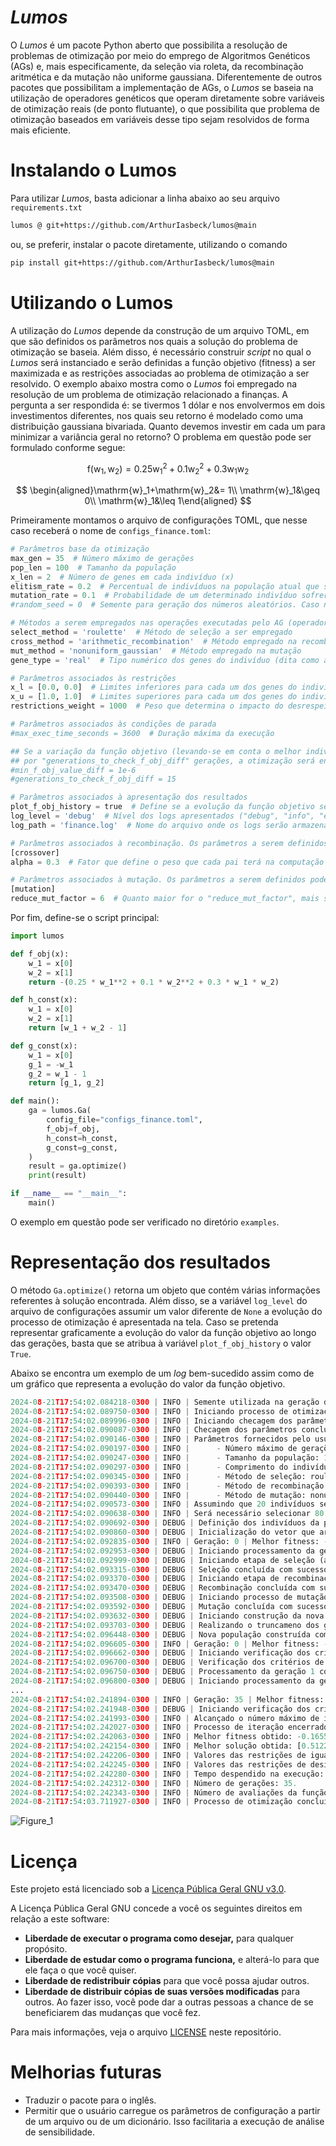 # _Lumos_

O *Lumos* é um pacote Python aberto que possibilita a resolução de problemas de otimização por meio do emprego de Algoritmos Genéticos (AGs) e, mais especificamente, da seleção via roleta, da recombinação aritmética e da mutação não uniforme gaussiana. Diferentemente de outros pacotes que possibilitam a implementação de AGs, o *Lumos* se baseia na utilização de operadores genéticos que operam diretamente sobre variáveis de otimização reais (de ponto flutuante), o que possibilita que problema de otimização baseados em variáveis desse tipo sejam resolvidos de forma mais eficiente. 

# Instalando o Lumos

Para utilizar *Lumos*, basta adicionar a linha abaixo ao seu arquivo `requirements.txt` 

```latex
lumos @ git+https://github.com/ArthurIasbeck/lumos@main
```

ou, se preferir, instalar o pacote diretamente, utilizando o comando 

```latex
pip install git+https://github.com/ArthurIasbeck/lumos@main
```

# Utilizando o Lumos

A utilização do *Lumos* depende da construção de um arquivo TOML, em que são definidos os parâmetros nos quais a solução do problema de otimização se baseia. Além disso, é necessário construir *script* no qual o *Lumos* será instanciado e serão definidas a função objetivo (fitness) a ser maximizada e as restrições associadas ao problema de otimização a ser resolvido. O exemplo abaixo mostra como o *Lumos* foi empregado na resolução de um problema de otimização relacionado a finanças. A pergunta a ser respondida é: se tivermos 1 dólar e nos envolvermos em dois investimentos diferentes, nos quais seu retorno é modelado como uma distribuição gaussiana bivariada. Quanto devemos investir em cada um para minimizar a variância geral no retorno? O problema em questão pode ser formulado conforme segue:

$$
\mathrm{f}(\mathrm{w}_1,\mathrm{w}_2)=0.25 \mathrm{w}_1^2+0.1\mathrm{w}_2^2+0.3\mathrm{w}_1\mathrm{w}_2
$$

$$
\begin{aligned}\mathrm{w}_1+\mathrm{w}_2&= 1\\ \mathrm{w}_1&\geq 0\\ \mathrm{w}_1&\leq 1\end{aligned}
$$

Primeiramente montamos o arquivo de configurações TOML, que nesse caso receberá o nome de `configs_finance.toml`:

```python
# Parâmetros base da otimização
max_gen = 35  # Número máximo de gerações
pop_len = 100  # Tamanho da população
x_len = 2  # Número de genes em cada indivíduo (x)
elitism_rate = 0.2  # Percentual de indivíduos na população atual que serão mantidos na população seguinte
mutation_rate = 0.1  # Probabilidade de um determinado indivíduo sofrer mutação
#random_seed = 0  # Semente para geração dos números aleatórios. Caso não seja definida, assumirá o valor de time.time()

# Métodos a serem empregados nas operações executadas pelo AG (operadores genéticos)
select_method = 'roulette'  # Método de seleção a ser empregado
cross_method = 'arithmetic_recombination'  # Método empregado na recombinação (crossover)
mut_method = 'nonuniform_gaussian'  # Método empregado na mutação
gene_type = 'real'  # Tipo numérico dos genes do indivíduo (dita como a primeira população será inicializada)

# Parâmetros associados às restrições
x_l = [0.0, 0.0]  # Limites inferiores para cada um dos genes do indivíduo
x_u = [1.0, 1.0]  # Limites superiores para cada um dos genes do indivíduo
restrictions_weight = 1000  # Peso que determina o impacto do desrespeito das restrições na função objetivo

# Parâmetros associados às condições de parada
#max_exec_time_seconds = 3600  # Duração máxima da execução

## Se a variação da função objetivo (levando-se em conta o melhor indivíduo) for menor do que "min_f_obj_value_diff"
## por "generations_to_check_f_obj_diff" gerações, a otimização será encerrada
#min_f_obj_value_diff = 1e-6
#generations_to_check_f_obj_diff = 15

# Parâmetros associados à apresentação dos resultados
plot_f_obj_history = true  # Define se a evolução da função objetivo será representada graficamente
log_level = 'debug'  # Nível dos logs apresentados ("debug", "info", "error" ou None)
log_path = 'finance.log'  # Nome do arquivo onde os logs serão armazenados

# Parâmetros associados à recombinação. Os parâmetros a serem definidos podem variar de acordo com o método escolhido
[crossover]
alpha = 0.3  # Fator que define o peso que cada pai terá na computação de seus filhos (sugere-se 0 < alpha < 0.5)

# Parâmetros associados à mutação. Os parâmetros a serem definidos podem variar de acordo com o método escolhido
[mutation]
reduce_mut_factor = 6  # Quanto maior for o "reduce_mut_factor", mais sutil será a alteração provocada pela mutação
```

Por fim, define-se o script principal: 

```python
import lumos

def f_obj(x):
    w_1 = x[0]
    w_2 = x[1]
    return -(0.25 * w_1**2 + 0.1 * w_2**2 + 0.3 * w_1 * w_2)

def h_const(x):
    w_1 = x[0]
    w_2 = x[1]
    return [w_1 + w_2 - 1]

def g_const(x):
    w_1 = x[0]
    g_1 = -w_1
    g_2 = w_1 - 1
    return [g_1, g_2]

def main():
    ga = lumos.Ga(
        config_file="configs_finance.toml",
        f_obj=f_obj,
        h_const=h_const,
        g_const=g_const,
    )
    result = ga.optimize()
    print(result)

if __name__ == "__main__":
    main()

```

O exemplo em questão pode ser verificado no diretório `examples`. 

# Representação dos resultados

O método `Ga.optimize()` retorna um objeto que contém várias informações referentes à solução encontrada. Além disso, se a variável `log_level` do arquivo de configurações assumir um valor diferente de `None` a evolução do processo de otimização é apresentada na tela. Caso se pretenda representar graficamente a evolução do valor da função objetivo ao longo das gerações, basta que se atribua à variável `plot_f_obj_history` o valor `True`. 

Abaixo se encontra um exemplo de um *log* bem-sucedido assim como de um gráfico que representa a evolução do valor da função objetivo. 

 

```python
2024-08-21T17:54:02.084218-0300 | INFO | Semente utilizada na geração dos números aleatórios: 1724273642.
2024-08-21T17:54:02.089750-0300 | INFO | Iniciando processo de otimização (2024-08-21 17:54:02).
2024-08-21T17:54:02.089996-0300 | INFO | Iniciando checagem dos parâmetros fornecidos pelo usuário.
2024-08-21T17:54:02.090087-0300 | INFO | Checagem dos parâmetros concluída com sucesso.
2024-08-21T17:54:02.090146-0300 | INFO | Parâmetros fornecidos pelo usuário:
2024-08-21T17:54:02.090197-0300 | INFO |      - Número máximo de gerações: 35.
2024-08-21T17:54:02.090247-0300 | INFO |      - Tamanho da população: 100.
2024-08-21T17:54:02.090297-0300 | INFO |      - Comprimento do indivíduo (quantidade de genes): 2.
2024-08-21T17:54:02.090345-0300 | INFO |      - Método de seleção: roulette.
2024-08-21T17:54:02.090393-0300 | INFO |      - Método de recombinação (crossover): arithmetic_recombination.
2024-08-21T17:54:02.090440-0300 | INFO |      - Método de mutação: nonuniform_gaussian.
2024-08-21T17:54:02.090573-0300 | INFO | Assumindo que 20 indivíduos serão mantidos a cada geração (elitismo).
2024-08-21T17:54:02.090638-0300 | INFO | Será necessário selecionar 80 pais na etapa de seleção.
2024-08-21T17:54:02.090692-0300 | DEBUG | Definição dos indivíduos da população inicial (em que os genes são números reais).
2024-08-21T17:54:02.090860-0300 | DEBUG | Inicialização do vetor que armazena os fitness dos indivíduos da população.
2024-08-21T17:54:02.092835-0300 | INFO | Geração: 0 | Melhor fitness: -1.1341122824823304 | Indivíduo: [0.69104912 0.30989175]
2024-08-21T17:54:02.092953-0300 | DEBUG | Iniciando processamento da geração 1.
2024-08-21T17:54:02.092999-0300 | DEBUG | Iniciando etapa de seleção (aplicação do Método da Roleta)
2024-08-21T17:54:02.093315-0300 | DEBUG | Seleção concluída com sucesso.
2024-08-21T17:54:02.093370-0300 | DEBUG | Iniciando etapa de recombinação (método da recombinação aritmética).
2024-08-21T17:54:02.093470-0300 | DEBUG | Recombinação concluída com sucesso.
2024-08-21T17:54:02.093508-0300 | DEBUG | Iniciando processo de mutação.
2024-08-21T17:54:02.093592-0300 | DEBUG | Mutação concluída com sucesso (4 mutados).
2024-08-21T17:54:02.093632-0300 | DEBUG | Iniciando construção da nova população.
2024-08-21T17:54:02.093703-0300 | DEBUG | Realizando o truncameno dos genes dos indivíduos da população.
2024-08-21T17:54:02.096448-0300 | DEBUG | Nova população construída com sucesso.
2024-08-21T17:54:02.096605-0300 | INFO | Geração: 0 | Melhor fitness: -1.1341122824823304 | Indivíduo: [0.69104912 0.30989175]
2024-08-21T17:54:02.096662-0300 | DEBUG | Iniciando verificação dos critérios de parada.
2024-08-21T17:54:02.096700-0300 | DEBUG | Verificação dos critérios de parada concluída com sucesso.
2024-08-21T17:54:02.096750-0300 | DEBUG | Processamento da geração 1 concluído com sucesso.
2024-08-21T17:54:02.096800-0300 | DEBUG | Iniciando processamento da geração 2.
...
2024-08-21T17:54:02.241894-0300 | INFO | Geração: 35 | Melhor fitness: -0.16556979093177612 | Indivíduo: [0.5122836  0.48771518]
2024-08-21T17:54:02.241948-0300 | DEBUG | Iniciando verificação dos critérios de parada.
2024-08-21T17:54:02.241993-0300 | INFO | Alcançado o número máximo de iterações.
2024-08-21T17:54:02.242027-0300 | INFO | Processo de iteração encerrado.
2024-08-21T17:54:02.242063-0300 | INFO | Melhor fitness obtido: -0.16556979093177612.
2024-08-21T17:54:02.242154-0300 | INFO | Melhor solução obtida: [0.5122836  0.48771518].
2024-08-21T17:54:02.242206-0300 | INFO | Valores das restrições de igualdade (= 0): [-1.2200123395977869e-06].
2024-08-21T17:54:02.242245-0300 | INFO | Valores das restrições de desigualdade (< 0): [-0.5122836049744728, -0.4877163950255272].
2024-08-21T17:54:02.242280-0300 | INFO | Tempo despendido na execução: 0.16 s (0.00 minutos).
2024-08-21T17:54:02.242312-0300 | INFO | Número de gerações: 35.
2024-08-21T17:54:02.242343-0300 | INFO | Número de avaliações da função objetivo: 3700.
2024-08-21T17:54:03.711927-0300 | INFO | Processo de otimização concluído com sucesso.
```

![Figure_1](https://github.com/user-attachments/assets/56d9c63d-4226-44b8-987c-59b8f5abb5e5)

# Licença

Este projeto está licenciado sob a [Licença Pública Geral GNU v3.0](https://choosealicense.com/licenses/gpl-3.0/).

A Licença Pública Geral GNU concede a você os seguintes direitos em relação a este software:

- **Liberdade de executar o programa como desejar,** para qualquer propósito.
- **Liberdade de estudar como o programa funciona,** e alterá-lo para que ele faça o que você quiser.
- **Liberdade de redistribuir cópias** para que você possa ajudar outros.
- **Liberdade de distribuir cópias de suas versões modificadas** para outros. Ao fazer isso, você pode dar a outras pessoas a chance de se beneficiarem das mudanças que você fez.

Para mais informações, veja o arquivo [LICENSE](https://www.notion.so/arthur-iasbeck/LICENSE) neste repositório.

# Melhorias futuras

- Traduzir o pacote para o inglês.
- Permitir que o usuário carregue os parâmetros de configuração a partir de um arquivo ou de um dicionário. Isso facilitaria a execução de análise de sensibilidade.
